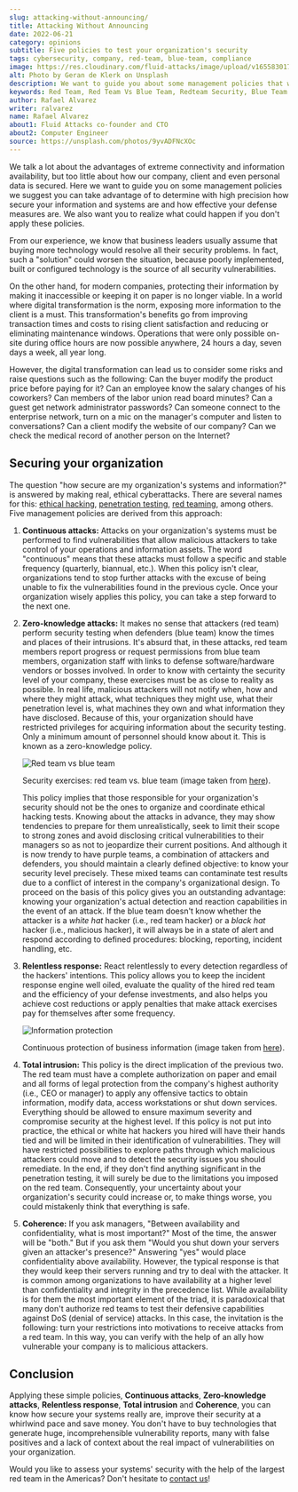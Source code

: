 ```yaml
---
slug: attacking-without-announcing/
title: Attacking Without Announcing
date: 2022-06-21
category: opinions
subtitle: Five policies to test your organization's security
tags: cybersecurity, company, red-team, blue-team, compliance
image: https://res.cloudinary.com/fluid-attacks/image/upload/v1655830173/blog/attacking-without-announcing/cover_attacking_without_announcing.webp
alt: Photo by Geran de Klerk on Unsplash
description: We want to guide you about some management policies that we suggest you could use to answer with high precision how secure your information is.
keywords: Red Team, Red Team Vs Blue Team, Redteam Security, Blue Team Security, Policy, Red Team Blue Team Security Testing, Best Practices, Ethical Hacking, Pentesting
author: Rafael Alvarez
writer: ralvarez
name: Rafael Alvarez
about1: Fluid Attacks co-founder and CTO
about2: Computer Engineer
source: https://unsplash.com/photos/9yvADFNcXOc
---
```


We talk a lot about the advantages of extreme connectivity
and information availability,
but too little about how our company,
client and even personal data is secured.
Here we want to guide you on some management policies
we suggest you can take advantage of
to determine with high precision
how secure your information and systems are
and how effective your defense measures are.
We also want you to realize
what could happen if you don't apply these policies.

From our experience,
we know that business leaders usually assume that
buying more technology would resolve all their security problems.
In fact,
such a "solution" could worsen the situation,
because poorly implemented, built or configured technology
is the source of all security vulnerabilities.

On the other hand,
for modern companies,
protecting their information by making it inaccessible
or keeping it on paper is no longer viable.
In a world where digital transformation is the norm,
exposing more information to the client is a must.
This transformation's benefits
go from improving transaction times and costs
to rising client satisfaction
and reducing or eliminating maintenance windows.
Operations that were only possible on-site
during office hours
are now possible anywhere,
24 hours a day,
seven days a week,
all year long.

However,
the digital transformation can lead us to consider some risks
and raise questions such as the following:
Can the buyer modify the product price before paying for it?
Can an employee know the salary changes of his coworkers?
Can members of the labor union read board minutes?
Can a guest get network administrator passwords?
Can someone connect to the enterprise network,
turn on a mic on the manager's computer
and listen to conversations?
Can a client modify the website of our company?
Can we check the medical record of another person on the Internet?

## Securing your organization

The question
"how secure are my organization's systems and information?"
is answered by making real,
ethical cyberattacks.
There are several names for this:
[ethical hacking](../../solutions/ethical-hacking/),
[penetration testing](../../solutions/penetration-testing/),
[red teaming](../../solutions/red-teaming/),
among others.
Five management policies are derived from this approach:

1. **Continuous attacks:**
    Attacks on your organization's systems
    must be performed to find vulnerabilities
    that allow malicious attackers to take control
    of your operations and information assets.
    The word "continuous" means that
    these attacks must follow a specific and stable frequency
    (quarterly, biannual, etc.).
    When this policy isn't clear,
    organizations tend to stop further attacks
    with the excuse of being unable to fix the vulnerabilities found
    in the previous cycle.
    Once your organization wisely applies this policy,
    you can take a step forward to the next one.

2. **Zero-knowledge attacks:**
    It makes no sense that attackers (red team)
    perform security testing when defenders (blue team)
    know the times and places of their intrusions.
    It's absurd that,
    in these attacks,
    red team members report progress
    or request permissions from blue team members,
    organization staff with links to defense software/hardware vendors
    or bosses involved.
    In order to know with certainty the security level of your company,
    these exercises must be as close to reality as possible.
    In real life,
    malicious attackers will not notify when,
    how and where they might attack,
    what techniques they might use,
    what their penetration level is,
    what machines they own
    and what information they have disclosed.
    Because of this,
    your organization should have restricted privileges
    for acquiring information about the security testing.
    Only a minimum amount of personnel should know about it.
    This is known as a zero-knowledge policy.

    <div class="imgblock">

    ![Red team vs blue team](https://res.cloudinary.com/fluid-attacks/image/upload/v1655835394/blog/attacking-without-announcing/red_blue.webp)

    <div class="title">

    Security exercises: red team vs. blue team (image taken from [here](https://hdwallpaperim.com/wp-content/uploads/2017/08/25/126305-Red_vs._Blue-Halo.jpg)).

    </div>

    </div>

    This policy implies that
    those responsible for your organization's security
    should not be the ones
    to organize and coordinate ethical hacking tests.
    Knowing about the attacks in advance,
    they may show tendencies
    to prepare for them unrealistically,
    seek to limit their scope to strong zones
    and avoid disclosing critical vulnerabilities to their managers
    so as not to jeopardize their current positions.
    And although it is now trendy to have purple teams,
    a combination of attackers and defenders,
    you should maintain a clearly defined objective:
    to know your security level precisely.
    These mixed teams can contaminate test results
    due to a conflict of interest
    in the company's organizational design.
    To proceed on the basis of this policy
    gives you an outstanding advantage:
    knowing your organization's actual detection and reaction capabilities
    in the event of an attack.
    If the blue team doesn't know
    whether the attacker is a *white hat* hacker
    (i.e., red team hacker)
    or a *black hat* hacker
    (i.e., malicious hacker),
    it will always be in a state of alert
    and respond according to defined procedures:
    blocking, reporting, incident handling, etc.

<div>
<cta-banner
buttontxt="Read more"
link="/solutions/red-teaming/"
title="Get started with Fluid Attacks' Red Teaming solution right now"
/>
</div>

3. **Relentless response:**
    React relentlessly to every detection
    regardless of the hackers' intentions.
    This policy allows you to keep the incident response engine well oiled,
    evaluate the quality of the hired red team
    and the efficiency of your defense investments,
    and also helps you achieve cost reductions
    or apply penalties
    that make attack exercises pay for themselves
    after some frequency.

    <div class="imgblock">

    ![Information protection](https://res.cloudinary.com/fluid-attacks/image/upload/v1655836793/blog/attacking-without-announcing/speedbump.webp)

    <div class="title">

    Continuous protection of business information (image taken from [here](https://i.pinimg.com/originals/ac/18/ef/ac18ef59a3b313573e9bf62696c552ea.gif)).

    </div>

    </div>

4. **Total intrusion:**
    This policy is the direct implication of the previous two.
    The red team must have a complete authorization on paper and email
    and all forms of legal protection
    from the company's highest authority
    (i.e., CEO or manager)
    to apply any offensive tactics
    to obtain information, modify data,
    access workstations or shut down services.
    Everything should be allowed to ensure maximum severity
    and compromise security at the highest level.
    If this policy is not put into practice,
    the ethical or white hat hackers you hired will have their hands tied
    and will be limited in their identification of vulnerabilities.
    They will have restricted possibilities to explore paths
    through which malicious attackers could move
    and to detect the security issues
    you should remediate.
    In the end,
    if they don't find anything significant
    in the penetration testing,
    it will surely be due to the limitations
    you imposed on the red team.
    Consequently,
    your uncertainty about your organization's security could increase or,
    to make things worse,
    you could mistakenly think that everything is safe.

5. **Coherence:**
    If you ask managers,
    "Between availability and confidentiality,
    what is most important?"
    Most of the time,
    the answer will be "both."
    But if you ask them
    "Would you shut down your servers
    given an attacker's presence?"
    Answering "yes" would place confidentiality above availability.
    However,
    the typical response is that
    they would keep their servers running
    and try to deal with the attacker.
    It is common among organizations
    to have availability at a higher level
    than confidentiality and integrity
    in the precedence list.
    While availability is for them
    the most important element of the triad,
    it is paradoxical that
    many don't authorize red teams
    to test their defensive capabilities against DoS
    (denial of service) attacks.
    In this case,
    the invitation is the following:
    turn your restrictions into motivations
    to receive attacks from a red team.
    In this way,
    you can verify with the help of an ally
    how vulnerable your company is to malicious attackers.

## Conclusion

Applying these simple policies,
**Continuous attacks**, **Zero-knowledge attacks**,
**Relentless response**, **Total intrusion** and **Coherence**,
you can know how secure your systems really are,
improve their security at a whirlwind pace
and save money.
You don't have to buy technologies
that generate huge, incomprehensible vulnerability reports,
many with false positives
and a lack of context
about the real impact of vulnerabilities on your organization.

Would you like to assess your systems' security
with the help of the largest red team in the Americas?
Don't hesitate to [contact us](../../contact-us/)!
